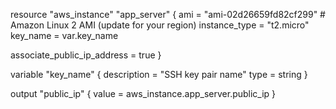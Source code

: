 resource "aws_instance" "app_server" {
  ami           = "ami-02d26659fd82cf299"  # Amazon Linux 2 AMI (update for your region)
  instance_type = "t2.micro"
  key_name      = var.key_name

  associate_public_ip_address = true
}

variable "key_name" {
  description = "SSH key pair name"
  type        = string
}

output "public_ip" {
  value = aws_instance.app_server.public_ip
}